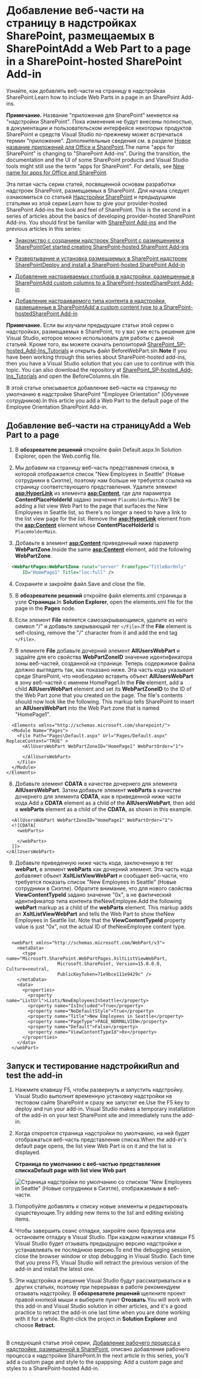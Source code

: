 # <a name="add-a-web-part-to-a-page-in-a-sharepoint-hosted-sharepoint-add-in"></a><span data-ttu-id="e6805-101">Добавление веб-части на страницу в надстройках SharePoint, размещаемых в SharePoint</span><span class="sxs-lookup"><span data-stu-id="e6805-101">Add a Web Part to a page in a SharePoint-hosted SharePoint Add-in</span></span>
<span data-ttu-id="e6805-102">Узнайте, как добавлять веб-части на страницу в надстройках SharePoint.</span><span class="sxs-lookup"><span data-stu-id="e6805-102">Learn how to include Web Parts in a page in an SharePoint Add-ins.</span></span>
 

 <span data-ttu-id="e6805-p101">**Примечание.** Название "приложения для SharePoint" меняется на "надстройки SharePoint". Пока изменения не будут внесены полностью, в документации и пользовательском интерфейсе некоторых продуктов SharePoint и средств Visual Studio по-прежнему может встречаться термин "приложение". Дополнительные сведения см. в разделе [Новое название приложений для Office и SharePoint](new-name-for-apps-for-sharepoint#bk_newname).</span><span class="sxs-lookup"><span data-stu-id="e6805-p101">The name "apps for SharePoint" is changing to "SharePoint Add-ins". During the transition, the documentation and the UI of some SharePoint products and Visual Studio tools might still use the term "apps for SharePoint". For details, see [New name for apps for Office and SharePoint](new-name-for-apps-for-sharepoint#bk_newname).</span></span>
 

<span data-ttu-id="e6805-p102">Эта пятая часть серии статей, посвященной основам разработки надстроек SharePoint, размещаемых в SharePoint. Для начала следует ознакомиться со статьей [Надстройки SharePoint](sharepoint-add-ins) и предыдущими статьями из этой серии:</span><span class="sxs-lookup"><span data-stu-id="e6805-p102">Learn how to give your provider-hosted SharePoint Add-ins the look and feel of SharePoint. This is the second in a series of articles about the basics of developing provider-hosted SharePoint Add-ins. You should first be familiar with  [SharePoint Add-ins](sharepoint-add-ins) and the previous articles in this series:</span></span>
 

-  [<span data-ttu-id="e6805-108">Знакомство с созданием надстроек SharePoint с размещением в SharePoint</span><span class="sxs-lookup"><span data-stu-id="e6805-108">Get started creating SharePoint-hosted SharePoint Add-ins</span></span>](get-started-creating-sharepoint-hosted-sharepoint-add-ins)
    
 
-  [<span data-ttu-id="e6805-109">Развертывание и установка размещаемых в SharePoint надстроек SharePoint</span><span class="sxs-lookup"><span data-stu-id="e6805-109">Deploy and install a SharePoint-hosted SharePoint Add-in</span></span>](deploy-and-install-a-sharepoint-hosted-sharepoint-add-in)
    
 
-  [<span data-ttu-id="e6805-110">Добавление настраиваемых столбцов в надстройки, размещенные в SharePoint</span><span class="sxs-lookup"><span data-stu-id="e6805-110">Add custom columns to a SharePoint-hostedSharePoint Add-in</span></span>](add-custom-columns-to-a-sharepoint-hostedsharepoint-add-in)
    
 
-  [<span data-ttu-id="e6805-111">Добавление настраиваемого типа контента в надстройки, размещенные в SharePoint</span><span class="sxs-lookup"><span data-stu-id="e6805-111">Add a custom content type to a SharePoint-hostedSharePoint Add-in</span></span>](add-a-custom-content-type-to-a-sharepoint-hostedsharepoint-add-in)
    
 

 <span data-ttu-id="e6805-p103">**Примечание.** Если вы изучали предыдущие статьи этой серии о надстройках, размещаемых в SharePoint, то у вас уже есть решение для Visual Studio, которое можно использовать для работы с данной статьей. Кроме того, вы можете скачать репозиторий [SharePoint_SP-hosted_Add-Ins_Tutorials](https://github.com/OfficeDev/SharePoint_SP-hosted_Add-Ins_Tutorials) и открыть файл BeforeWebPart.sln.</span><span class="sxs-lookup"><span data-stu-id="e6805-p103">**Note** If you have been working through this series about SharePoint-hosted add-ins, then you have a Visual Studio solution that you can use to continue with this topic. You can also download the repository at  [SharePoint_SP-hosted_Add-Ins_Tutorials](https://github.com/OfficeDev/SharePoint_SP-hosted_Add-Ins_Tutorials) and open the BeforeColumns.sln file.</span></span>
 

<span data-ttu-id="e6805-114">В этой статье описывается добавление веб-части на страницу по умолчанию в надстройке SharePoint "Employee Orientation" (Обучение сотрудников).</span><span class="sxs-lookup"><span data-stu-id="e6805-114">In this article you add a Web Part to the default page of the Employee Orientation SharePoint Add-in.</span></span>
 

## <a name="add-a-web-part-to-a-page"></a><span data-ttu-id="e6805-115">Добавление веб-части на страницу</span><span class="sxs-lookup"><span data-stu-id="e6805-115">Add a Web Part to a page</span></span>


 

 

1. <span data-ttu-id="e6805-116">В **обозревателе решений** откройте файл Default.aspx.</span><span class="sxs-lookup"><span data-stu-id="e6805-116">In Solution Explorer, open the Web.config file.</span></span> 
    
 
2. <span data-ttu-id="e6805-p104">Мы добавим на страницу веб-часть представления списка, в которой отображается список "New Employees in Seattle" (Новые сотрудники в Сиэтле), поэтому нам больше не требуется ссылка на страницу соответствующего представления. Удалите элемент **<asp:HyperLink>** из элемента **<asp:Content>**, где для параметра **ContentPlaceHolderId** задано значение `PlaceHolderMain`.</span><span class="sxs-lookup"><span data-stu-id="e6805-p104">We'll be adding a list view Web Part to the page that surfaces the New Employees in Seattle list, so there's no longer a need to have a link to the list view page for the list. Remove the **<asp:HyperLink>** element from the **<asp:Content>** element whose **ContentPlaceHolderId** is `PlaceHolderMain`.</span></span> 
    
 
3. <span data-ttu-id="e6805-119">Добавьте в элемент **<asp:Content>** приведенный ниже параметр **WebPartZone**.</span><span class="sxs-lookup"><span data-stu-id="e6805-119">Inside the same  **<asp:Content>** element, add the following **WebPartZone**.</span></span> 
    
```XML
  <WebPartPages:WebPartZone runat="server" FrameType="TitleBarOnly" 
      ID="HomePage1" Title="loc:full" />

```

4. <span data-ttu-id="e6805-120">Сохраните и закройте файл.</span><span class="sxs-lookup"><span data-stu-id="e6805-120">Save and close the file.</span></span>
    
 
5. <span data-ttu-id="e6805-121">В **обозревателе решений** откройте файл elements.xml страницы в узле **Страницы**.</span><span class="sxs-lookup"><span data-stu-id="e6805-121">In  **Solution Explorer**, open the elements.xml file for the page in the  **Pages** node.</span></span>
    
 
6. <span data-ttu-id="e6805-122">Если элемент **File** является самозакрывающимся, удалите из него символ "/" и добавьте закрывающий тег `</File>`.</span><span class="sxs-lookup"><span data-stu-id="e6805-122">If the  **File** element is self-closing, remove the "/" character from it and add the end tag `</File>`.</span></span>
    
 
7. <span data-ttu-id="e6805-p105">В элементе **File** добавьте дочерний элемент **AllUsersWebPart** и задайте для его свойства **WebPartZoneID** значение идентификатора зоны веб-частей, созданной на странице. Теперь содержимое файла должно выглядеть так, как показано ниже. Эта часть кода указывает среде SharePoint, что необходимо вставить объект **AllUsersWebPart** в зону веб-частей с именем HomePage1.</span><span class="sxs-lookup"><span data-stu-id="e6805-p105">In the  **File** element, add a child **AllUsersWebPart** element and set its **WebPartZoneID** to the ID of the Web Part zone that you created on the page. The file's contents should now look like the following. This markup tells SharePoint to insert an **AllUsersWebPart** into the Web Part zone that is named "HomePage1".</span></span>
    
```
  <Elements xmlns="http://schemas.microsoft.com/sharepoint/">
  <Module Name="Pages">
    <File Path="Pages\Default.aspx" Url="Pages/Default.aspx" ReplaceContent="TRUE" >
      <AllUsersWebPart WebPartZoneID="HomePage1" WebPartOrder="1">

      </AllUsersWebPart>
    </File>
  </Module>
</Elements>

```

8. <span data-ttu-id="e6805-126">Добавьте элемент **CDATA** в качестве дочернего для элемента **AllUsersWebPart**. Затем добавьте элемент **webParts** в качестве дочернего для элемента **CDATA**, как в приведенной ниже части кода.</span><span class="sxs-lookup"><span data-stu-id="e6805-126">Add a **CDATA** element as a child of the **AllUsersWebPart**, then add a **webParts** element as a child of the **CDATA**, as shown in this example.</span></span> 
    
```
  <AllUsersWebPart WebPartZoneID="HomePage1" WebPartOrder="1">
  <![CDATA[
    <webParts>

    </webParts>
  ]]>
</AllUsersWebPart>
```

9. <span data-ttu-id="e6805-p106">Добавьте приведенную ниже часть кода, заключенную в тег **webPart**, в элемент **webParts** как дочерний элемент. Эта часть кода добавляет объект **XsltListViewWebPart** и сообщает веб-части, что требуется показать список "New Employees in Seattle" (Новые сотрудники в Сиэтле). Обратите внимание, что для нового свойства **ViewContentTypeId** задано значение "0x", а не фактический идентификатор типа контента theNewEmployee.</span><span class="sxs-lookup"><span data-stu-id="e6805-p106">Add the following  **webPart** markup as a child of the **webParts** element. This markup adds an **XsltListViewWebPart** and tells the Web Part to show theNew Employees in Seattle list. Note that the **ViewContentTypeId** property value is just "0x", not the actual ID of theNewEmployee content type.</span></span>
    
```
  
  <webPart xmlns="http://schemas.microsoft.com/WebPart/v3">
    <metaData>
      <type name="Microsoft.SharePoint.WebPartPages.XsltListViewWebPart, 
                   Microsoft.SharePoint, Version=15.0.0.0, Culture=neutral, 
                   PublicKeyToken=71e9bce111e9429c" />
    </metaData>
    <data>
      <properties>
        <property name="ListUrl">Lists/NewEmployeesInSeattle</property>
        <property name="IsIncluded">True</property>
        <property name="NoDefaultStyle">True</property>
        <property name="Title">New Employees in Seattle</property>
        <property name="PageType">PAGE_NORMALVIEW</property>
        <property name="Default">False</property>
        <property name="ViewContentTypeId">0x</property>
      </properties>
    </data>
  </webPart>
```


## <a name="run-and-test-the-add-in"></a><span data-ttu-id="e6805-130">Запуск и тестирование надстройки</span><span class="sxs-lookup"><span data-stu-id="e6805-130">Run and test the add-in</span></span>


 

 

1. <span data-ttu-id="e6805-p107">Нажмите клавишу F5, чтобы развернуть и запустить надстройку. Visual Studio выполнит временную установку надстройки на тестовом сайте SharePoint и сразу же запустит ее.</span><span class="sxs-lookup"><span data-stu-id="e6805-p107">Use the F5 key to deploy and run your add-in. Visual Studio makes a temporary installation of the add-in on your test SharePoint site and immediately runs the add-in.</span></span> 
    
 
2. <span data-ttu-id="e6805-133">Когда откроется страница надстройки по умолчанию, на ней будет отображаться веб-часть представления списка.</span><span class="sxs-lookup"><span data-stu-id="e6805-133">When the add-in's default page opens, the list view Web Part is on it and the list is displayed.</span></span> 
    
    <span data-ttu-id="e6805-134">**Страница по умолчанию с веб-частью представления списка**</span><span class="sxs-lookup"><span data-stu-id="e6805-134">**Default page with list view Web part**</span></span>

 

     ![Страница надстройки по умолчанию со списком "New Employees in Seattle" (Новые сотрудники в Сиэтле), отображаемым в веб-части.](../../images/31e8e4b1-e2e6-416b-b360-9979a1f16fc7.PNG)
 

    
    
 
3. <span data-ttu-id="e6805-136">Попробуйте добавлять к списку новые элементы и редактировать существующие.</span><span class="sxs-lookup"><span data-stu-id="e6805-136">Try adding new items to the list and editing existing items.</span></span>
    
 
4. <span data-ttu-id="e6805-p108">Чтобы завершить сеанс отладки, закройте окно браузера или остановите отладку в Visual Studio. При каждом нажатии клавиши F5 Visual Studio будет отзывать предыдущую версию надстройки и устанавливать ее последнюю версию.</span><span class="sxs-lookup"><span data-stu-id="e6805-p108">To end the debugging session, close the browser window or stop debugging in Visual Studio. Each time that you press F5, Visual Studio will retract the previous version of the add-in and install the latest one.</span></span>
    
 
5. <span data-ttu-id="e6805-p109">Эти надстройка и решение Visual Studio будут рассматриваться и в других статьях, поэтому при перерывах в работе рекомендуем отзывать надстройку. В **обозревателе решений** щелкните проект правой кнопкой мыши и выберите пункт **Отозвать**.</span><span class="sxs-lookup"><span data-stu-id="e6805-p109">You will work with this add-in and Visual Studio solution in other articles, and it's a good practice to retract the add-in one last time when you are done working with it for a while. Right-click the project in **Solution Explorer** and choose **Retract**.</span></span>
    
 

## 
<span data-ttu-id="e6805-141"><a name="Nextsteps"> </a></span><span class="sxs-lookup"><span data-stu-id="e6805-141"></span></span>

<span data-ttu-id="e6805-142">В следующей статье этой серии, [Добавление рабочего процесса к надстройке, размещенной в SharePoint](add-a-workflow-to-a-sharepoint-hosted-sharepoint-add-in), описано добавление рабочего процесса к надстройке SharePoint.</span><span class="sxs-lookup"><span data-stu-id="e6805-142">In the next article in this series, you'll add  a custom page and style to the spappsing: Add a custom page and styles to a SharePoint-hosted Add-in.</span></span>
 

 

